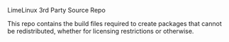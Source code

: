LimeLinux 3rd Party Source Repo

This repo contains the build files required to create packages that cannot be redistributed, whether for licensing restrictions or otherwise.
